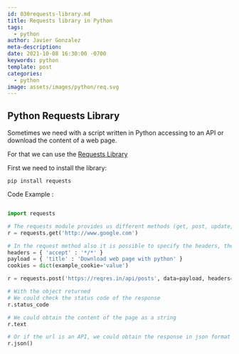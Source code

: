 ```yaml
---
id: 030requests-library.md
title: Requests library in Python
tags:
  - python
author: Javier Gonzalez
meta-description: 
date: 2021-10-08 16:30:00 -0700
keywords: python
template: post
categories:
  - python
image: assets/images/python/req.svg
---
```


## Python Requests Library

Sometimes we need with a script written in Python accessing to an API or download the content of a web page.

For that we can use the [Requests Library](https://docs.python-requests.org/en/latest)

First we need to install the library:

```console
pip install requests
```

Code Example : 

```python

import requests

# The requests module provides us different methods (get, post, update, delete)
r = requests.get('http://www.google.com')

# In the request method also it is possible to specify the headers, the cookies and the data sent
headers = { 'accept' : '*/*' }
payload = { 'title' : 'Download web page with python' }
cookies = dict(example_cookie='value')

r = requests.post('https://reqres.in/api/posts', data=payload, headers=headers, cookies=cookies)

# With the object returned 
# We could check the status code of the response
r.status_code

# We could obtain the content of the page as a string
r.text

# Or if the url is an API, we could obtain the response in json format
r.json()


```
